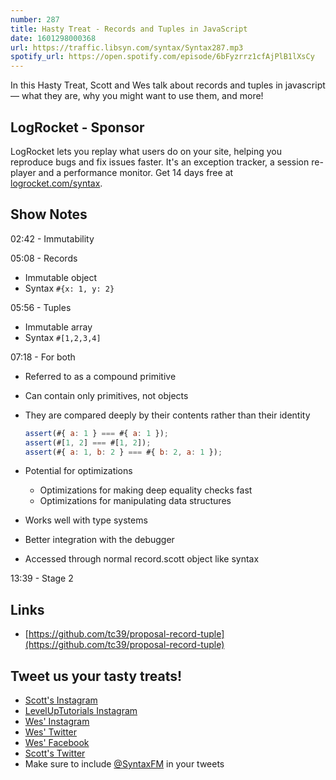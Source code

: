 ```yaml
---
number: 287
title: Hasty Treat - Records and Tuples in JavaScript
date: 1601298000368
url: https://traffic.libsyn.com/syntax/Syntax287.mp3
spotify_url: https://open.spotify.com/episode/6bFyzrrz1cfAjPlB1lXsCy
---
```


In this Hasty Treat, Scott and Wes talk about records and tuples in javascript — what they are, why you might want to use them, and more!

## LogRocket - Sponsor
LogRocket lets you replay what users do on your site, helping you reproduce bugs and fix issues faster. It's an exception tracker, a session re-player and a performance monitor. Get 14 days free at [logrocket.com/syntax](https://logrocket.com/syntax).

## Show Notes

02:42 - Immutability

05:08 - Records
* Immutable object
* Syntax `#{x: 1, y: 2}`

05:56 - Tuples
* Immutable array
* Syntax `#[1,2,3,4]`

07:18 - For both
* Referred to as a compound primitive
* Can contain only primitives, not objects
* They are compared deeply by their contents rather than their identity

    ```jsx
    assert(#{ a: 1 } === #{ a: 1 });
    assert(#[1, 2] === #[1, 2]);
    assert(#{ a: 1, b: 2 } === #{ b: 2, a: 1 });
    ```

* Potential for optimizations
  * Optimizations for making deep equality checks fast
  * Optimizations for manipulating data structures
* Works well with type systems
* Better integration with the debugger
* Accessed through normal record.scott object like syntax

13:39 - Stage 2

## Links
* [https://github.com/tc39/proposal-record-tuple](https://github.com/tc39/proposal-record-tuple)

## Tweet us your tasty treats!
* [Scott's Instagram](https://www.instagram.com/stolinski/)
* [LevelUpTutorials Instagram](https://www.instagram.com/LevelUpTutorials/)
* [Wes' Instagram](https://www.instagram.com/wesbos/)
* [Wes' Twitter](https://twitter.com/wesbos)
* [Wes' Facebook](https://www.facebook.com/wesbos.developer)
* [Scott's Twitter](https://twitter.com/stolinski)
* Make sure to include [@SyntaxFM](https://twitter.com/SyntaxFM) in your tweets